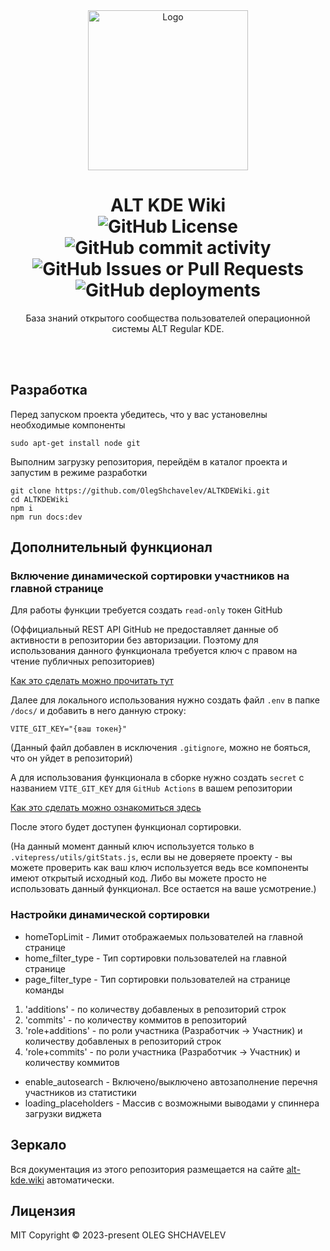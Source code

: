  <div align="center"> 
  <a href="https://github.com/OlegShchavelev/ALTKDEWiki"> 
    <img src="https://i.imgur.com/DA9QSc6.png" alt="Logo" width="256" height="256"> 
  </a> 
  <h1 align="center">ALT KDE Wiki
  <br/>
  <img alt="GitHub License" src="https://img.shields.io/github/license/OlegShchavelev/ALTKDEWiki">
  <img alt="GitHub commit activity" src="https://img.shields.io/github/commit-activity/y/OlegShchavelev/ALTKDEWiki">
  <img alt="GitHub Issues or Pull Requests" src="https://img.shields.io/github/issues/OlegShchavelev/ALTKDEWiki">
  <img alt="GitHub deployments" src="https://img.shields.io/github/deployments/OlegShchavelev/ALTKDEWiki/github-pages?label=Last%20Deploy">
  </h1> 
  <p align="center"> База знаний открытого сообщества пользователей операционной системы ALT Regular KDE.</p>
  <br/> 
  <br/> 
 </div> 

## Разработка
Перед запуском проекта убедитесь, что у вас установелны необходимые компоненты

```
sudo apt-get install node git
```

Выполним загрузку репозитория, перейдём в каталог проекта и запустим в режиме разработки

```shell
git clone https://github.com/OlegShchavelev/ALTKDEWiki.git
cd ALTKDEWiki
npm i
npm run docs:dev
```

## Дополнительный функционал

### Включение динамической сортировки участников на главной странице

Для работы функции требуется создать `read-only` токен GitHub 

(Оффициальный REST API GitHub не предоставляет данные об активности в репозитории без авторизации.
Поэтому для использования данного функционала требуется ключ с правом на чтение публичных репозиториев)

[Как это сделать можно прочитать тут](https://docs.github.com/en/authentication/keeping-your-account-and-data-secure/managing-your-personal-access-tokens)

Далее для локального использования нужно создать файл `.env` в папке `/docs/` и добавить в него данную строку:

```
VITE_GIT_KEY="{ваш токен}"
```

(Данный файл добавлен в исключения `.gitignore`, можно не бояться, что он уйдет в репозиторий)

А для использования функционала в сборке нужно создать `secret` c названием `VITE_GIT_KEY` для `GitHub Actions` в вашем репозитории

[Как это сделать можно ознакомиться здесь](https://docs.github.com/actions/security-guides/encrypted-secrets)

После этого будет доступен функционал сортировки.

(На данный момент данный ключ используется только в `.vitepress/utils/gitStats.js`, если вы не доверяете проекту - вы можете проверить как ваш ключ используется ведь все компоненты имеют открытый исходный код. Либо вы можете просто не использовать данный функционал. Все остается на ваше усмотрение.)

### Настройки динамической сортировки

- homeTopLimit - Лимит отображаемых пользователей на главной странице
- home_filter_type - Тип сортировки пользователей на главной странице
- page_filter_type - Тип сортировки пользователей на странице команды
1. 'additions' - по количеству добавленых в репозиторий строк
2. 'commits' - по количеству коммитов в репозиторий
3. 'role+additions' - по роли участника (Разработчик -> Участник) и количеству добавленых в репозиторий строк
4. 'role+commits' - по роли участника (Разработчик -> Участник) и количеству коммитов
- enable_autosearch - Включено/выключено автозаполнение перечня участников из статистики
- loading_placeholders - Массив с возможными выводами у спиннера загрузки виджета



## Зеркало
Вся документация из этого репозитория размещается на сайте [alt-kde.wiki](https://alt-kde.wiki/) автоматически.

## Лицензия
MIT Copyright © 2023-present OLEG SHCHAVELEV
